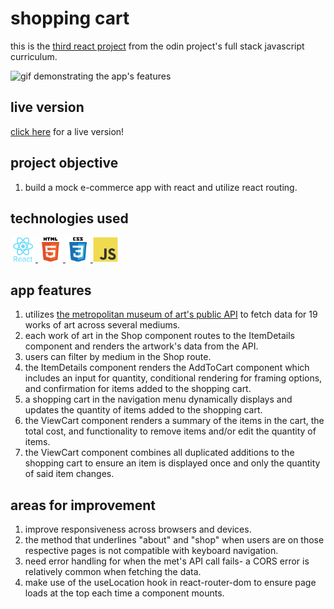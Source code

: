 # shopping cart

this is the [third react project](https://www.theodinproject.com/paths/full-stack-javascript/courses/javascript/lessons/shopping-cart) from the odin project's full stack javascript curriculum.

![gif demonstrating the app's features](./shopping-cart-demo.gif)

## live version

[click here](https://jernestmyers.github.io/shopping-cart/) for a live version!

## project objective

1. build a mock e-commerce app with react and utilize react routing.

## technologies used

<p align="left"> 
<a href="https://reactjs.org/" target="_blank"> <img src="https://raw.githubusercontent.com/devicons/devicon/master/icons/react/react-original-wordmark.svg" alt="react" width="40" height="40"/> </a> 
<a href="https://www.w3.org/html/" target="_blank"> <img src="https://raw.githubusercontent.com/devicons/devicon/master/icons/html5/html5-original-wordmark.svg" alt="html5" width="40" height="40"/> </a> 
<a href="https://www.w3schools.com/css/" target="_blank"> <img src="https://raw.githubusercontent.com/devicons/devicon/master/icons/css3/css3-original-wordmark.svg" alt="css3" width="40" height="40"/> </a>
<a href="https://developer.mozilla.org/en-US/docs/Web/JavaScript" target="_blank"> <img src="https://raw.githubusercontent.com/devicons/devicon/master/icons/javascript/javascript-original.svg" alt="javascript" width="40" height="40"/> </a>
</p>

## app features

1. utilizes [the metropolitan museum of art's public API](https://metmuseum.github.io/) to fetch data for 19 works of art across several mediums.
2. each work of art in the Shop component routes to the ItemDetails component and renders the artwork's data from the API.
3. users can filter by medium in the Shop route.
4. the ItemDetails component renders the AddToCart component which includes an input for quantity, conditional rendering for framing options, and confirmation for items added to the shopping cart.
5. a shopping cart in the navigation menu dynamically displays and updates the quantity of items added to the shopping cart.
6. the ViewCart component renders a summary of the items in the cart, the total cost, and functionality to remove items and/or edit the quantity of items.
7. the ViewCart component combines all duplicated additions to the shopping cart to ensure an item is displayed once and only the quantity of said item changes.

## areas for improvement

1. improve responsiveness across browsers and devices.
2. the method that underlines "about" and "shop" when users are on those respective pages is not compatible with keyboard navigation.
3. need error handling for when the met's API call fails- a CORS error is relatively common when fetching the data.
4. make use of the useLocation hook in react-router-dom to ensure page loads at the top each time a component mounts.
